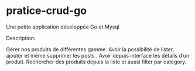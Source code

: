 # pratice-crud-go


Une petite application développée Go et Mysql 

Description: 

Gérer nos produits de différentes gamme. 
Avoir la possibilité de lister, ajouter et même supprimer les posts . 
Avoir depuis interface les détails d’un produit.
Rechercher des produits depuis la liste et aussi filter par category.
